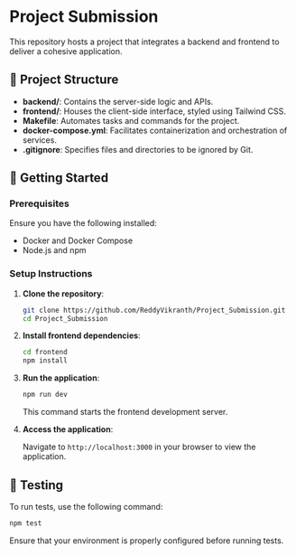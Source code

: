 # Project Submission

This repository hosts a project that integrates a backend and frontend to deliver a cohesive application.

## 🧱 Project Structure

- **backend/**: Contains the server-side logic and APIs.
- **frontend/**: Houses the client-side interface, styled using Tailwind CSS.
- **Makefile**: Automates tasks and commands for the project.
- **docker-compose.yml**: Facilitates containerization and orchestration of services.
- **.gitignore**: Specifies files and directories to be ignored by Git.

## 🚀 Getting Started

### Prerequisites

Ensure you have the following installed:

- Docker and Docker Compose
- Node.js and npm

### Setup Instructions

1. **Clone the repository**:

   ```bash
   git clone https://github.com/ReddyVikranth/Project_Submission.git
   cd Project_Submission
   ```

2. **Install frontend dependencies**:

   ```bash
   cd frontend
   npm install
   ```

3. **Run the application**:

   ```bash
   npm run dev
   ```

   This command starts the frontend development server.

4. **Access the application**:

   Navigate to `http://localhost:3000` in your browser to view the application.

## 🧪 Testing

To run tests, use the following command:

```bash
npm test
```

Ensure that your environment is properly configured before running tests.
